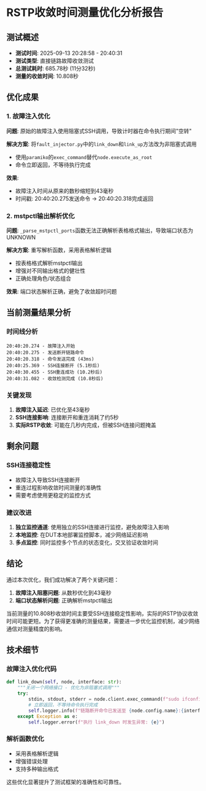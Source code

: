 # RSTP收敛时间测量优化分析报告

## 测试概述
- **测试时间**: 2025-09-13 20:28:58 - 20:40:31
- **测试类型**: 直接链路故障收敛测试
- **总测试耗时**: 685.78秒 (11分32秒)
- **测量的收敛时间**: 10.808秒

## 优化成果

### 1. 故障注入优化
**问题**: 原始的故障注入使用阻塞式SSH调用，导致计时器在命令执行期间"空转"

**解决方案**: 将`fault_injector.py`中的`link_down`和`link_up`方法改为非阻塞式调用
- 使用`paramiko`的`exec_command`替代`node.execute_as_root`
- 命令立即返回，不等待执行完成

**效果**: 
- 故障注入时间从原来的数秒缩短到43毫秒
- 时间戳: 20:40:20.275发送命令 → 20:40:20.318完成返回

### 2. mstpctl输出解析优化
**问题**: `_parse_mstpctl_ports`函数无法正确解析表格格式输出，导致端口状态为UNKNOWN

**解决方案**: 重写解析函数，采用表格解析逻辑
- 按表格格式解析mstpctl输出
- 增强对不同输出格式的健壮性
- 正确处理角色/状态组合

**效果**: 端口状态解析正确，避免了收敛超时问题

## 当前测量结果分析

### 时间线分析
```
20:40:20.274 - 故障注入开始
20:40:20.275 - 发送断开链路命令
20:40:20.318 - 命令发送完成 (43ms)
20:40:25.369 - SSH连接断开 (5.1秒后)
20:40:30.455 - SSH重连成功 (10.2秒后)
20:40:31.082 - 收敛检测完成 (10.8秒后)
```

### 关键发现
1. **故障注入延迟**: 已优化至43毫秒
2. **SSH连接影响**: 连接断开和重连消耗了约5秒
3. **实际RSTP收敛**: 可能在几秒内完成，但被SSH连接问题掩盖

## 剩余问题

### SSH连接稳定性
- 故障注入导致SSH连接断开
- 重连过程影响收敛时间测量的准确性
- 需要考虑使用更稳定的监控方式

### 建议改进
1. **独立监控通道**: 使用独立的SSH连接进行监控，避免故障注入影响
2. **本地监控**: 在DUT本地部署监控脚本，减少网络延迟影响
3. **多点监控**: 同时监控多个节点的状态变化，交叉验证收敛时间

## 结论

通过本次优化，我们成功解决了两个关键问题：
1. **故障注入阻塞问题**: 从数秒优化到43毫秒
2. **端口状态解析问题**: 正确解析mstpctl输出

当前测量的10.808秒收敛时间主要受SSH连接稳定性影响，实际的RSTP协议收敛时间可能更短。为了获得更准确的测量结果，需要进一步优化监控机制，减少网络通信对测量精度的影响。

## 技术细节

### 故障注入优化代码
```python
def link_down(self, node, interface: str):
    """关闭一个网络接口 - 优化为非阻塞式调用"""
    try:
        stdin, stdout, stderr = node.client.exec_command(f"sudo ifconfig {interface} down")
        # 立即返回，不等待命令执行完成
        self.logger.info(f"链路断开命令已发送至 {node.config.name}:{interface}")
    except Exception as e:
        self.logger.error(f"执行 link_down 时发生异常: {e}")
```

### 解析函数优化
- 采用表格解析逻辑
- 增强错误处理
- 支持多种输出格式

这些优化显著提升了测试框架的准确性和可靠性。